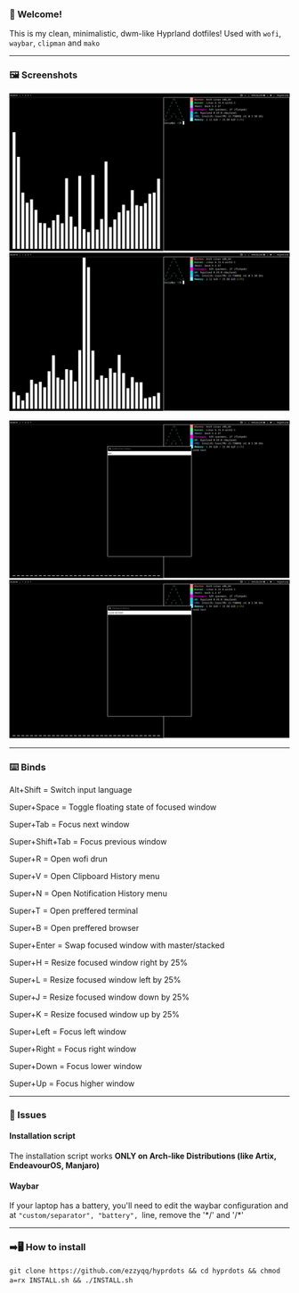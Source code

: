 ### 👋 Welcome!
This is my clean, minimalistic, dwm-like Hyprland dotfiles!
Used with `wofi`, `waybar`, `clipman` and `mako`

---

### 🖼️ Screenshots
![Desktop 1](screenshots/1.png)
![Desktop 2](screenshots/2.png)

![Notifications](screenshots/3.png)
![Clipboard](screenshots/4.png)

---

### ⌨️ Binds
Alt+Shift = Switch input language

Super+Space = Toggle floating state of focused window

Super+Tab = Focus next window

Super+Shift+Tab = Focus previous window

Super+R = Open wofi drun

Super+V = Open Clipboard History menu

Super+N = Open Notification History menu

Super+T = Open preffered terminal

Super+B = Open preffered browser

Super+Enter = Swap focused window with master/stacked

Super+H = Resize focused window right by 25%

Super+L = Resize focused window left by 25%

Super+J = Resize focused window down by 25%

Super+K = Resize focused window up by 25%

Super+Left = Focus left window

Super+Right = Focus right window

Super+Down = Focus lower window

Super+Up = Focus higher window

---

### 🚨 Issues
#### Installation script
The installation script works **ONLY on Arch-like Distributions (like Artix, EndeavourOS, Manjaro)**

#### Waybar
If your laptop has a battery, you'll need to edit the waybar configuration and at `"custom/separator", "battery", `line, remove the '\*/' and '\/*'

---

### ➡️🖥️ How to install
`git clone https://github.com/ezzyqq/hyprdots && cd hyprdots && chmod a=rx INSTALL.sh && ./INSTALL.sh`

